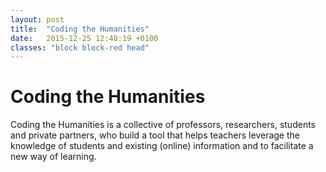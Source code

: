 ```yaml
---
layout: post
title:  "Coding the Humanities"
date:   2015-12-25 12:48:19 +0100
classes: "block block-red head"
---
```

# Coding the Humanities

Coding the Humanities is a collective of professors, researchers, students and private partners, who build a tool that helps teachers leverage the knowledge of students and existing (online) information and to facilitate a new way of learning.